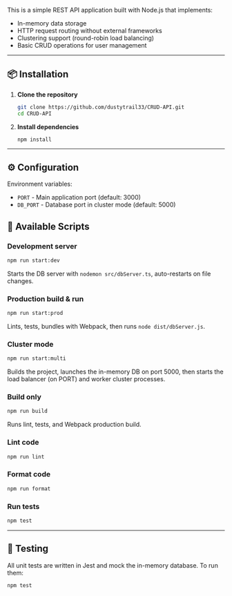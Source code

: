 This is a simple REST API application built with Node.js that implements:

- In-memory data storage  
- HTTP request routing without external frameworks  
- Clustering support (round-robin load balancing)  
- Basic CRUD operations for user management  

---

## 📦 Installation

1. **Clone the repository**  
   ```bash
   git clone https://github.com/dustytrail33/CRUD-API.git
   cd CRUD-API
   ```

2. **Install dependencies**  
   ```bash
   npm install
   ```

---

## ⚙️ Configuration

Environment variables:
- `PORT` - Main application port (default: 3000)
- `DB_PORT` - Database port in cluster mode (default: 5000)


## 🚀 Available Scripts

### Development server
```bash
npm run start:dev
```
Starts the DB server with `nodemon src/dbServer.ts`, auto-restarts on file changes.

### Production build & run
```bash
npm run start:prod
```
Lints, tests, bundles with Webpack, then runs `node dist/dbServer.js`.

### Cluster mode
```bash
npm run start:multi
```
Builds the project, launches the in-memory DB on port 5000, then starts the load balancer (on PORT) and worker cluster processes.

### Build only
```bash
npm run build
```
Runs lint, tests, and Webpack production build.

### Lint code
```bash
npm run lint
```

### Format code
```bash
npm run format
```

### Run tests
```bash
npm test
```

---

## 🧪 Testing

All unit tests are written in Jest and mock the in-memory database. To run them:

```bash
npm test
```

